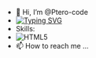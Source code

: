 - 👋 Hi, I’m @Ptero-code
- [![Typing SVG](https://readme-typing-svg.herokuapp.com?color=%2336BCF7&lines=Junior+frontend+developer)](https://git.io/typing-svg)
- Skills:
- ![HTML5](https://img.shields.io/badge/html5-%23E34F26.svg?style=for-the-badge&logo=html5&logoColor=white)
- 📫 How to reach me ...

<!---
Ptero-code/Ptero-code is a ✨ special ✨ repository because its `README.md` (this file) appears on your GitHub profile.
You can click the Preview link to take a look at your changes.
--->
